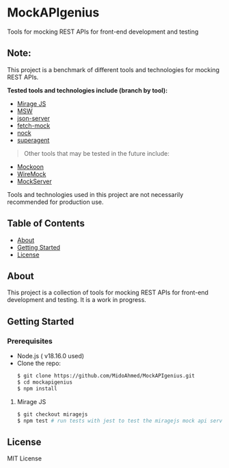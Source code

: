 # MockAPIgenius

Tools for mocking REST APIs for front-end development and testing

## Note:

This project is a benchmark of different tools and technologies for mocking REST APIs.

**Tested tools and technologies include (branch by tool):**

- [Mirage JS](https://miragejs.com/)
- [MSW](https://mswjs.io/)
- [json-server](https://github.com/typicode/json-server)
- [fetch-mock](http://www.wheresrhys.co.uk/fetch-mock/)
- [nock](https://github.com/nock/nock)
- [superagent](https://ladjs.github.io/superagent/)

> Other tools that may be tested in the future include:

- [Mockoon](https://mockoon.com/)
- [WireMock](http://wiremock.org/)
- [MockServer](https://www.mock-server.com/)

Tools and technologies used in this project are not necessarily recommended for production use.

## Table of Contents

- [About](#about)
- [Getting Started](#getting-started)
- [License](#license)

## About

This project is a collection of tools for mocking REST APIs for front-end development and testing. It is a work in progress.

## Getting Started

### Prerequisites

- Node.js ( v18.16.0 used)
- Clone the repo:
  ```sh
  $ git clone https://github.com/MidoAhmed/MockAPIgenius.git
  $ cd mockapigenius
  $ npm install
  ```

1. Mirage JS

   ```sh
   $ git checkout miragejs
   $ npm test # run tests with jest to test the miragejs mock api server

   ```

## License

MIT License
